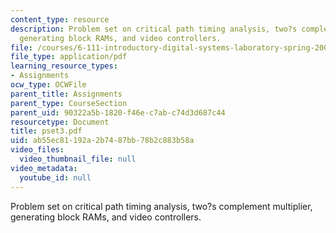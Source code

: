 ```yaml
---
content_type: resource
description: Problem set on critical path timing analysis, two?s complement multiplier,
  generating block RAMs, and video controllers.
file: /courses/6-111-introductory-digital-systems-laboratory-spring-2006/ab55ec81192a2b7487bb78b2c883b58a_pset3.pdf
file_type: application/pdf
learning_resource_types:
- Assignments
ocw_type: OCWFile
parent_title: Assignments
parent_type: CourseSection
parent_uid: 90322a5b-1820-f46e-c7ab-c74d3d687c44
resourcetype: Document
title: pset3.pdf
uid: ab55ec81-192a-2b74-87bb-78b2c883b58a
video_files:
  video_thumbnail_file: null
video_metadata:
  youtube_id: null
---
```

Problem set on critical path timing analysis, two?s complement multiplier, generating block RAMs, and video controllers.

